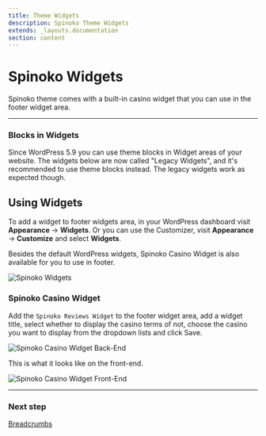```yaml
---
title: Theme Widgets
description: Spinoko Theme Widgets
extends: _layouts.documentation
section: content
---
```


# Spinoko Widgets

Spinoko theme comes with a built-in casino widget that you can use in the footer widget area.

---

### Blocks in Widgets

Since WordPress 5.9 you can use theme blocks in Widget areas of your website. The widgets below are now called "Legacy Widgets", and it's recommended to use theme blocks instead.
The legacy widgets work as expected though.

## Using Widgets

To add a widget to footer widgets area, in your WordPress dashboard visit **Appearance** &#8594; **Widgets**.
Or you can use the Customizer, visit **Appearance** &#8594; **Customize** and select **Widgets**.

Besides the default WordPress widgets, Spinoko Casino Widget is also available for you to use in footer.

![Spinoko Widgets](https://media.dinomatic.com/images/docs/spinoko/spinoko-widgets.png)

### Spinoko Casino Widget

Add the <code>Spinoko Reviews Widget</code> to the footer widget area, add a widget title, select whether to display the casino terms of not, choose the casino you want to display from the dropdown lists and click Save.

![Spinoko Casino Widget Back-End](https://media.dinomatic.com/images/docs/spinoko/spinoko-casino-widget-admin.png)

This is what it looks like on the front-end.

![Spinoko Casino Widget Front-End](https://media.dinomatic.com/images/docs/spinoko/spinoko-casino-widget-frontend.png)

---

### Next step

[Breadcrumbs](/docs/spinoko/breadcrumbs/)
